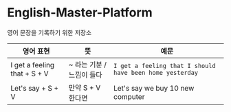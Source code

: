 # English-Master-Platform
영어 문장을 기록하기 위한 저장소

|영어 표현|뜻|예문|
|------|------|------|
|I get a feeling that + S + V | ~ 라는 기분 / 느낌이 들다 | `I get a feeling that I should have been home yesterday` |
|Let's say + S + V| 만약 S + V 한다면 | Let's say we buy 10 new computer |
